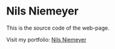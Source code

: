 # Nils Niemeyer

This is the source code of the web-page.

Visit my portfolio: [Nils Niemeyer](https://www.nilsniemeyer.ch/)